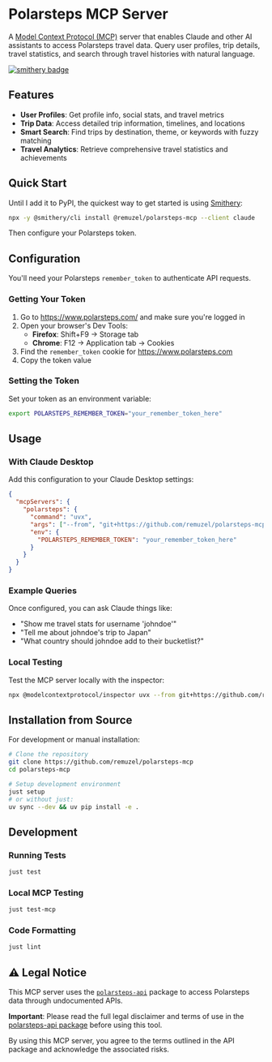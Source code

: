 # Polarsteps MCP Server

A [Model Context Protocol (MCP)](https://modelcontextprotocol.io/) server that enables Claude and other AI assistants to access Polarsteps travel data. Query user profiles, trip details, travel statistics, and search through travel histories with natural language.

[![smithery badge](https://smithery.ai/badge/@remuzel/polarsteps-mcp)](https://smithery.ai/server/@remuzel/polarsteps-mcp)


## Features

- **User Profiles**: Get profile info, social stats, and travel metrics
- **Trip Data**: Access detailed trip information, timelines, and locations
- **Smart Search**: Find trips by destination, theme, or keywords with fuzzy matching
- **Travel Analytics**: Retrieve comprehensive travel statistics and achievements

## Quick Start

Until I add it to PyPI, the quickest way to get started is using [Smithery](https://smithery.ai/server/@remuzel/polarsteps-mcp):


```bash
npx -y @smithery/cli install @remuzel/polarsteps-mcp --client claude
```

Then configure your Polarsteps token.

## Configuration

You'll need your Polarsteps `remember_token` to authenticate API requests.

### Getting Your Token

1. Go to https://www.polarsteps.com/ and make sure you're logged in
2. Open your browser's Dev Tools:
   - **Firefox**: Shift+F9 → Storage tab
   - **Chrome**: F12 → Application tab → Cookies
3. Find the `remember_token` cookie for https://www.polarsteps.com
4. Copy the token value

### Setting the Token

Set your token as an environment variable:

```bash
export POLARSTEPS_REMEMBER_TOKEN="your_remember_token_here"
```

## Usage

### With Claude Desktop

Add this configuration to your Claude Desktop settings:

```json
{
  "mcpServers": {
    "polarsteps": {
      "command": "uvx",
      "args": ["--from", "git+https://github.com/remuzel/polarsteps-mcp", "polarsteps-mcp"],
      "env": {
        "POLARSTEPS_REMEMBER_TOKEN": "your_remember_token_here"
      }
    }
  }
}
```

### Example Queries

Once configured, you can ask Claude things like:
- "Show me travel stats for username 'johndoe'"
- "Tell me about johndoe's trip to Japan"
- "What country should johndoe add to their bucketlist?"

### Local Testing

Test the MCP server locally with the inspector:

```bash
npx @modelcontextprotocol/inspector uvx --from git+https://github.com/remuzel/polarsteps-mcp polarsteps-mcp
```

## Installation from Source

For development or manual installation:

```bash
# Clone the repository
git clone https://github.com/remuzel/polarsteps-mcp
cd polarsteps-mcp

# Setup development environment
just setup
# or without just:
uv sync --dev && uv pip install -e .
```

## Development

### Running Tests

```bash
just test
```

### Local MCP Testing

```bash
just test-mcp
```

### Code Formatting

```bash
just lint
```

## ⚠️ Legal Notice

This MCP server uses the [`polarsteps-api`](https://github.com/remuzel/polarsteps-api) package to access Polarsteps data through undocumented APIs.

**Important**: Please read the full legal disclaimer and terms of use in the [polarsteps-api package](https://github.com/remuzel/polarsteps-api#%EF%B8%8F-important-disclaimers) before using this tool.

By using this MCP server, you agree to the terms outlined in the API package and acknowledge the associated risks.
